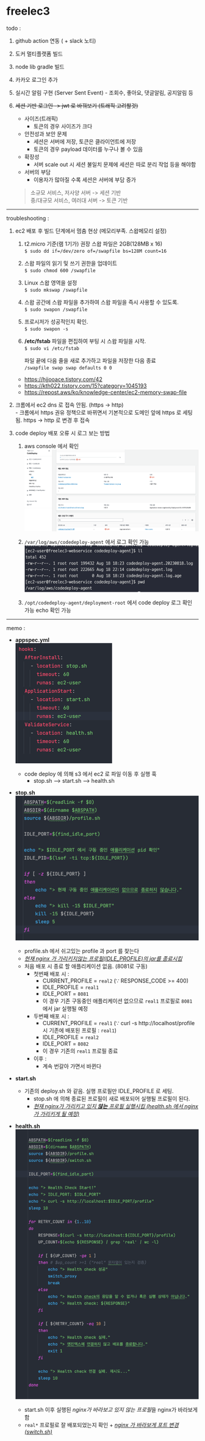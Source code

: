 # freelec3

todo : 
  1. github action 연동 ( + slack 노티)
  2. 도커 멀티플랫폼 빌드
  3. node lib gradle 빌드
  4. 카카오 로그인 추가
  5. 실시간 알림 구현 (Server Sent Event) - 조회수, 좋아요, 댓글알림, 공지알림 등
  6. ~~세션 기반 로그인 -> jwt 로 바꿔보기 (트래픽 고려할것)~~
      - 사이즈(트래픽)
        - 토큰의 경우 사이즈가 크다
      - 안전성과 보안 문제
        - 세션은 서버에 저장, 토큰은 클라이언트에 저장
        - 토큰의 경우 payload 데이터를 누구나 볼 수 있음
      - 확장성
        - 서버 scale out 시 세션 불일치 문제에 세션은 따로 분리 작업 등을 해야함
      - 서버의 부담
        - 이용자가 많아질 수록 세션은 서버에 부담 증가
     
      > 소규모 서비스, 저사양 서버 -> 세션 기반  
        중/대규모 서비스, 여러대 서버 -> 토큰 기반
  

---

troubleshooting :
  1. ec2 배포 후 빌드 단계에서 멈춤 현상 (메모리부족. 스왑메모리 설정)  
     1. t2.micro 기준(램 1기가) 권장 스왑 파일은 2GB(128MB x 16)  
    ```$ sudo dd if=/dev/zero of=/swapfile bs=128M count=16```  
     2. 스왑 파일의 읽기 및 쓰기 권한을 업데이트    
    ```$ sudo chmod 600 /swapfile```  
     3. Linux 스왑 영역을 설정  
    ```$ sudo mkswap /swapfile```  
     4. 스왑 공간에 스왑 파일을 추가하여 스왑 파일을 즉시 사용할 수 있도록.  
     ```$ sudo swapon /swapfile```  
     5. 프로시저가 성공적인지 확인.  
     ```$ sudo swapon -s```  
     6. **/etc/fstab** 파일을 편집하여 부팅 시 스왑 파일을 시작.  
     ```$ sudo vi /etc/fstab```  
     
        파일 끝에 다음 줄을 새로 추가하고 파일을 저장한 다음 종료  
     ```/swapfile swap swap defaults 0 0```  
     
     - https://hjjooace.tistory.com/42  
     - https://kth022.tistory.com/15?category=1045193  
     - https://repost.aws/ko/knowledge-center/ec2-memory-swap-file

  2. 크롬에서 ec2 dns 로 접속 안됨. (https -> http)  
    - 크롬에서 https 권유 정책으로 바뀌면서 기본적으로 도메인 앞에 https 로 세팅됨. https -> http 로 변경 후 접속

  3. code deploy 배포 오류 시 로그 보는 방법  
     1. aws console 에서 확인  
        ![view event 클릭 후 확인](img.png "view event 클릭 후 확인")  

     2. ```/var/log/aws/codedeploy-agent``` 에서 로그 확인 가능  
       ![img_1.png](img_1.png)

     3. ```/opt/codedeploy-agent/deployment-root``` 에서 code deploy 로그 확인 가능
        echo 확인 가능
     
---

memo :

- <b>appspec.yml</b>  
![img_2.png](img_2.png)  
  - code deploy 에 의해 s3 에서 ec2 로 파일 이동 후 실행 훅
    - stop.sh --> start.sh --> health.sh  
    

- <b>stop.sh</b>  
![img_3.png](img_3.png)  
  - profile.sh 에서 쉬고있는 profile 과 port 를 찾는다
  - <U>*현재 nginx 가 가리키지않는 프로필(IDLE_PROFILE)의 jar를 종료시킴*</U>
  - 처음 배포 시 종료 할 애플리케이션 없음. (8081로 구동)
    - 첫번째 배포 시 : 
      - CURRENT_PROFILE = ```real2``` (∵ RESPONSE_CODE >= 400)
      - IDLE_PROFILE = ```real1```
      - IDLE_PORT = ```8081```
      - 이 경우 기존 구동중인 애플리케이션 없으므로 ```real1``` 프로필로 ```8081``` 에서 jar 실행될 예정
    - 두번째 배포 시 :
      - CURRENT_PROFILE = ```real1``` (∵ curl -s http://localhost/profile 시 기존에 배포된 프로필 : ```real1```)
      - IDLE_PROFILE =  ```real2```
      - IDLE_PORT = ```8082```
      - 이 경우 기존의 ```real1``` 프로필 종료
    - 이후 :
      - 계속 번갈아 가면서 바뀐다  

  
- <b>start.sh</b>
  - 기존의 deploy.sh 와 같음. 실행 프로필만 IDLE_PROFILE 로 세팅.
    - stop.sh 에 의해 종료된 프로필이 새로 배포되어 실행될 프로필이 된다.
    - <U>*현재 nginx가 가리키고 있지 <b>않는</b> 프로필 실행시킴 (health.sh 에서 nginx 가 가리키게 될 예정)*</U> 

  
- <b>health.sh</b>
![img_4.png](img_4.png)
  - start.sh 이후 실행된 *nginx가 바라보고 있지 않는 프로필*을 nginx가 바라보게 함
  - ```real*``` 프로필로 잘 배포되었는지 확인 + <U>*nginx 가 바라보게 포트 변경 (switch.sh)*</U>